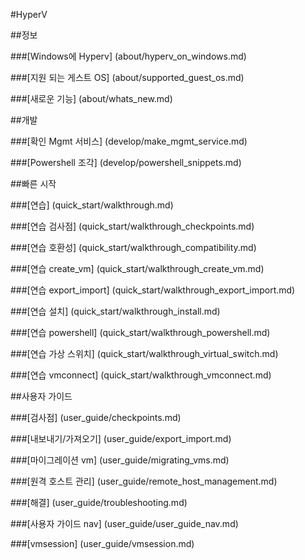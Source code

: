 #HyperV

##정보

###[Windows에 Hyperv] (about/hyperv_on_windows.md)

###[지원 되는 게스트 OS] (about/supported_guest_os.md)

###[새로운 기능] (about/whats_new.md)

##개발

###[확인 Mgmt 서비스] (develop/make_mgmt_service.md)

###[Powershell 조각] (develop/powershell_snippets.md)

##빠른 시작

###[연습] (quick_start/walkthrough.md)

###[연습 검사점] (quick_start/walkthrough_checkpoints.md)

###[연습 호환성] (quick_start/walkthrough_compatibility.md)

###[연습 create_vm] (quick_start/walkthrough_create_vm.md)

###[연습 export_import] (quick_start/walkthrough_export_import.md)

###[연습 설치] (quick_start/walkthrough_install.md)

###[연습 powershell] (quick_start/walkthrough_powershell.md)

###[연습 가상 스위치] (quick_start/walkthrough_virtual_switch.md)

###[연습 vmconnect] (quick_start/walkthrough_vmconnect.md)

##사용자 가이드

###[검사점] (user_guide/checkpoints.md)

###[내보내기/가져오기] (user_guide/export_import.md)

###[마이그레이션 vm] (user_guide/migrating_vms.md)

###[원격 호스트 관리] (user_guide/remote_host_management.md)

###[해결] (user_guide/troubleshooting.md)

###[사용자 가이드 nav] (user_guide/user_guide_nav.md)

###[vmsession] (user_guide/vmsession.md)


